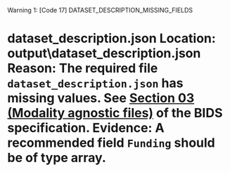 Warning 1: [Code 17] DATASET_DESCRIPTION_MISSING_FIELDS

dataset_description.json
Location:
output\dataset_description.json
Reason:
The required file `dataset_description.json` has missing values. See <a href="https://bids-specification.readthedocs.io/en/stable/03-modality-agnostic-files.html#dataset_descriptionjson">Section 03 (Modality agnostic files)</a> of the BIDS specification.
Evidence:
A recommended field `Funding` should be of type array.
=============================

